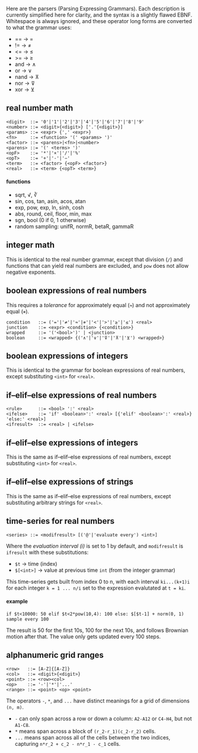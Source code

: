 Here are the parsers (Parsing Expressing Grammars). Each description is currently simplified here for clarity, and the syntax is a slightly flawed EBNF.
Whitespace is always ignored, and these operator long forms are converted to what the grammar uses:

- == → =
- != → ≠
- <= → ≤
- \>= → ≥
- and → ∧
- or → ∨
- nand → ⊼
- nor → ⊽
- xor → ⊻

## real number math

```
<digit>  ::= '0'|'1'|'2'|'3'|'4'|'5'|'6'|'7'|'8'|'9'
<number> ::= <digit>{<digit>} ['.'{<digit>}]
<params> ::= <expr> {',' <expr>}
<fn>     ::= <function> '(' <params> ')'
<factor> ::= <parens>|<fn>|<number>
<parens> ::= '(' <terms> ')'
<opF>    ::= '*'|'×'|'/'|'%'
<opT>    ::= '+'|'-'|'−'
<term>   ::= <factor> {<opF> <factor>}
<real>   ::= <term> {<opT> <term>}
```

#### functions

- sqrt, √, ∛
- sin, cos, tan, asin, acos, atan
- exp, pow, exp, ln, sinh, cosh
- abs, round, ceil, floor, min, max
- sgn, bool (0 if 0, 1 otherwise)
- random sampling: unifR, normR, betaR, gammaR


## integer math

This is identical to the real number grammar, except that division (`/`) and functions that can yield real numbers are excluded, and `pow` does not allow negative exponents.

## boolean expressions of real numbers

This requires a *tolerance* for approximately equal (`≈`) and not approximately equal (`≉`).

```
condition   ::= ('='|'≠'|'≈'|≉'|'<'|'>'|'≥'|'≤') <real>
junction    ::= <expr> <condition> {<condition>}
wrapped     ::= '('<bool>')' | <junction>
boolean     ::= <wrapped> {('∧'|'∨'|'⊽'|'⊼'|'⊻') <wrapped>}
```

## boolean expressions of integers

This is identical to the grammar for boolean expressions of real numbers, except substituting `<int>` for `<real>`.

## if–elif–else expressions of real numbers

```
<rule>      ::= <bool> ':' <real>
<ifelse>    ::= 'if' <boolean>':' <real> [{'elif' <boolean>':' <real>} 'else:' <real>]
<ifresult>  ::= <real> | <ifelse>
```

## if–elif–else expressions of integers

This is the same as if–elif–else expressions of real numbers, except substituting `<int>` for `<real>`.

## if–elif–else expressions of strings

This is the same as if–elif–else expressions of real numbers, except substituting arbitrary strings for `<real>`.

## time-series for real numbers

```
<series> ::= <modifresult> [('@'|'evaluate every') <int>]
```

Where the *evaluation interval (i)* is set to 1 by default, and `modifresult` is `ifresult` with these substitutions:

- `$t` → time (index)
- `$[<int>]` → value at previous time `int` (from the integer grammar)

This time-series gets built from index 0 to n, with each interval `ki...(k+1)i` for each integer `k = 1 ... n/i` set to the expression evalutated at `t = ki`.

#### example

```
if $t<10000: 50 elif $t<2*pow(10,4): 100 else: $[$t-1] + norm(0, 1)  sample every 100
```

The result is 50 for the first 10s, 100 for the next 10s, and follows Brownian motion after that. The value only gets updated every 100 steps.


## alphanumeric grid ranges

```
<row>   ::= [A-Z]{[A-Z]}
<col>   ::= <digit>{<digit>}
<point> ::= <row><col>
<op>    ::= '-'|'*'|'...'
<range> ::= <point> <op> <point>
```

The operators `-`, `*`, and `...` have distinct meanings for a grid of dimensions `(n, m)`.

- `-` can only span across a row or down a column: `A2-A12` or `C4-H4`, but not `A1-C8`.
- `*` means span across a block of `(r_2-r_1)(c_2-r_2)` cells.
- `...` means span across all of the cells between the two indices, capturing `n*r_2 + c_2 - n*r_1 - c_1` cells.


